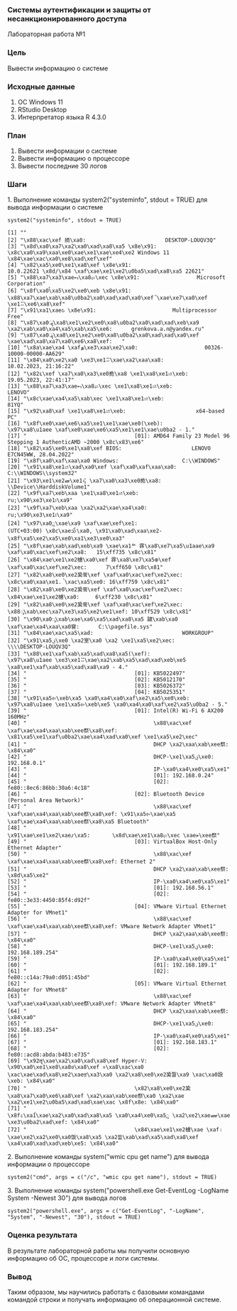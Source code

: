 

### Системы аутентификации и защиты от несанкционированного доступа

Лабораторная работа №1

### Цель

Вывести информацию о системе

### Исходные данные

1.  ОС Windows 11
2.  RStudio Desktop
3.  Интерпретатор языка R 4.3.0

### План

1.  Вывести информации о системе
2.  Вывести информацию о процессоре
3.  Вывести последние 30 логов

### Шаги

1\. Выполнение команды system2("systeminfo", stdout = TRUE) для вывода информации о системе

```{r}
system2("systeminfo", stdout = TRUE)
```

    [1] ""                                                                                                                                                                                    
    [2] "\x88\xac\xef 㧫\xa0:                         DESKTOP-LOUQV3Q"                                                                                                                        
    [3] "\x8d\xa0\xa7\xa2\xa0\xad\xa8\xa5 \x8e\x91:                      \x8c\xa0\xa9\xaa\xe0\xae\xe1\xae\xe4\xe2 Windows 11 \x84\xae\xac\xa0\xe8\xad\xef\xef"                                
    [4] "\x82\xa5\xe0\xe1\xa8\xef \x8e\x91:                        10.0.22621 \x8d/\x84 \xaf\xae\xe1\xe2\u0ba5\xad\xa8\xa5 22621"                                                             
    [5] "\x88\xa7\xa3\xae⮢\xa8⥫\xec \x8e\x91:                  Microsoft Corporation"                                                                                                         
    [6] "\x8f\xa0ࠬ\xa5\xe2\xe0\xeb \x8e\x91:                     \x88\xa7\xae\xab\xa8\u0ba2\xa0\xad\xad\xa0\xef ࠡ\xae\xe7\xa0\xef \xe1⠭\xe6\xa8\xef"                                            
    [7] "\x91\xa1\xaeઠ \x8e\x91:                        Multiprocessor Free"                                                                                                                  
    [8] "\x87\xa0ॣ\xa8\xe1\xe2\xe0\xa8\u0ba2\xa0\xad\xad\xeb\xa9 \xa2\xab\xa0\xa4\xa5\xab\xa5\xe6:      grenkova.a.n@yandex.ru"                                                                
    [9] "\x87\xa0ॣ\xa8\xe1\xe2\xe0\xa8\u0ba2\xa0\xad\xad\xa0\xef \xae࣠\xad\xa8\xa7\xa0\xe6\xa8\xef:   "                                                                                         
    [10] "\x8a\xae\xa4 \xafத\xe3\xaa\xe2\xa0:                     00326-10000-00000-AA629"                                                                                                     
    [11] "\x84\xa0\xe2\xa0 \xe3\xe1⠭\xae\xa2\xaa\xa8:                   10.02.2023, 21:16:22"                                                                                                  
    [12] "\x82६\xef \xa7\xa0\xa3\xe0㧪\xa8 \xe1\xa8\xe1⥬\xeb:           19.05.2023, 22:41:17"                                                                                                  
    [13] "\x88\xa7\xa3\xae⮢\xa8⥫\xec \xe1\xa8\xe1⥬\xeb:             LENOVO"                                                                                                                    
    [14] "\x8c\xae\xa4\xa5\xab\xec \xe1\xa8\xe1⥬\xeb:                   81YQ"                                                                                                                  
    [15] "\x92\xa8\xaf \xe1\xa8\xe1⥬\xeb:                      x64-based PC"                                                                                                                   
    [16] "\x8f\xe0\xae\xe6\xa5\xe1\xe1\xae\xe0(\xeb):                     \x97\xa8\u1aee \xaf\xe0\xae\xe6\xa5\xe1\xe1\xae\u0ba2 - 1."                                                          
    [17] "                                  [01]: AMD64 Family 23 Model 96 Stepping 1 AuthenticAMD ~2000 \x8c\x83\xe6"                                                                         
    [18] "\x82\xa5\xe0\xe1\xa8\xef BIOS:                      LENOVO E7CN45WW, 28.04.2022"                                                                                                     
    [19] "\x8f\xa0\xaf\xaa\xa0 Windows:                    C:\\WINDOWS"                                                                                                                        
    [20] "\x91\xa8\xe1⥬\xad\xa0\xef \xaf\xa0\xaf\xaa\xa0:                  C:\\WINDOWS\\system32"                                                                                              
    [21] "\x93\xe1\xe2ன\xe1⢮ \xa7\xa0\xa3\xe0㧪\xa8:              \\Device\\HarddiskVolume1"                                                                                                   
    [22] "\x9f\xa7\xeb\xaa \xe1\xa8\xe1⥬\xeb:                     ru;\x90\xe3\xe1᪨\xa9"                                                                                                        
    [23] "\x9f\xa7\xeb\xaa \xa2\xa2\xae\xa4\xa0:                       ru;\x90\xe3\xe1᪨\xa9"                                                                                                   
    [24] "\x97\xa0ᮢ\xae\xa9 \xaf\xae\xef\xe1:                     (UTC+03:00) \x8c\xae᪢\xa0, \x91\xa0\xad\xaa\xe2-\x8f\xa5\xe2\xa5\xe0\xa1\xe3\xe0\xa3"                                         
    [25] "\x8f\xae\xab\xad\xeb\xa9 \xae\xa1ꥬ 䨧\xa8\xe7\xa5\u1aae\xa9 \xaf\xa0\xac\xef\xe2\xa8:   15\xff735 \x8c\x81"                                                                         
    [26] "\x84\xae\xe1\xe2㯭\xa0\xef 䨧\xa8\xe7\xa5᪠\xef \xaf\xa0\xac\xef\xe2\xec:      7\xff650 \x8c\x81"                                                                                     
    [27] "\x82\xa8\xe0\xe2㠫쭠\xef \xaf\xa0\xac\xef\xe2\xec: \x8c\xa0\xaa\xe1. ࠧ\xac\xa5\xe0: 16\xff759 \x8c\x81"                                                                               
    [28] "\x82\xa8\xe0\xe2㠫쭠\xef \xaf\xa0\xac\xef\xe2\xec: \x84\xae\xe1\xe2㯭\xa0:     6\xff230 \x8c\x81"                                                                                    
    [29] "\x82\xa8\xe0\xe2㠫쭠\xef \xaf\xa0\xac\xef\xe2\xec: \x88ᯮ\xab\xec\xa7\xe3\xa5\xe2\xe1\xef: 10\xff529 \x8c\x81"                                                                        
    [30] "\x90\xa0ᯮ\xab\xae\xa6\xa5\xad\xa8\xa5 䠩\xab\xa0 \xaf\xae\xa4\xaa\xa0窨:      C:\\pagefile.sys"                                                                                      
    [31] "\x84\xae\xac\xa5\xad:                            WORKGROUP"                                                                                                                          
    [32] "\x91\xa5ࢥ\xe0 \xa2室\xa0 \xa2 \xe1\xa5\xe2\xec:              \\\\DESKTOP-LOUQV3Q"                                                                                                    
    [33] "\x88\xe1\xafࠢ\xab\xa5\xad\xa8\xa5(\xef):                   \x97\xa8\u1aee \xe3\xe1⠭\xae\xa2\xab\xa5\xad\xad\xeb\xe5 \xa8\xe1\xafࠢ\xab\xa5\xad\xa8\xa9 - 4."                            
    [34] "                                  [01]: KB5022497"                                                                                                                                   
    [35] "                                  [02]: KB5012170"                                                                                                                                   
    [36] "                                  [03]: KB5026372"                                                                                                                                   
    [37] "                                  [04]: KB5025351"                                                                                                                                   
    [38] "\x91\xa5⥢\xeb\xa5 \xa0\xa4\xa0\xaf\xe2\xa5\xe0\xeb:                 \x97\xa8\u1aee \xe1\xa5⥢\xeb\xe5 \xa0\xa4\xa0\xaf\xe2\xa5\u0ba2 - 5."                                            
    [39] "                                  [01]: Intel(R) Wi-Fi 6 AX200 160MHz"                                                                                                               
    [40] "                                        \x88\xac\xef \xaf\xae\xa4\xaa\xab\xee祭\xa8\xef: \x81\xa5\xe1\xaf\u0ba2\xae\xa4\xad\xa0\xef \xe1\xa5\xe2\xec"                                
    [41] "                                        DHCP \xa2\xaa\xab\xee祭:    \x84\xa0"                                                                                                        
    [42] "                                        DHCP-\xe1\xa5ࢥ\xe0:     192.168.0.1"                                                                                                         
    [43] "                                        IP-\xa0\xa4\xe0\xa5\xe1"                                                                                                                     
    [44] "                                        [01]: 192.168.0.24"                                                                                                                          
    [45] "                                        [02]: fe80::8ec6:86bb:30a6:4c18"                                                                                                             
    [46] "                                  [02]: Bluetooth Device (Personal Area Network)"                                                                                                    
    [47] "                                        \x88\xac\xef \xaf\xae\xa4\xaa\xab\xee祭\xa8\xef: \x91\xa5⥢\xae\xa5 \xaf\xae\xa4\xaa\xab\xee祭\xa8\xa5 Bluetooth"                             
    [48] "                                        \x91\xae\xe1\xe2\xaeﭨ\xa5:       \x8d\xae\xe1\xa8⥫\xec \xae⪫\xee祭"                                                                          
    [49] "                                  [03]: VirtualBox Host-Only Ethernet Adapter"                                                                                                       
    [50] "                                        \x88\xac\xef \xaf\xae\xa4\xaa\xab\xee祭\xa8\xef: Ethernet 2"                                                                                 
    [51] "                                        DHCP \xa2\xaa\xab\xee祭:    \x8d\xa5\xe2"                                                                                                    
    [52] "                                        IP-\xa0\xa4\xe0\xa5\xe1"                                                                                                                     
    [53] "                                        [01]: 192.168.56.1"                                                                                                                          
    [54] "                                        [02]: fe80::3e33:4450:85f4:d92f"                                                                                                             
    [55] "                                  [04]: VMware Virtual Ethernet Adapter for VMnet1"                                                                                                  
    [56] "                                        \x88\xac\xef \xaf\xae\xa4\xaa\xab\xee祭\xa8\xef: VMware Network Adapter VMnet1"                                                              
    [57] "                                        DHCP \xa2\xaa\xab\xee祭:    \x84\xa0"                                                                                                        
    [58] "                                        DHCP-\xe1\xa5ࢥ\xe0:     192.168.189.254"                                                                                                     
    [59] "                                        IP-\xa0\xa4\xe0\xa5\xe1"                                                                                                                     
    [60] "                                        [01]: 192.168.189.1"                                                                                                                         
    [61] "                                        [02]: fe80::c14a:79a0:d051:45bd"                                                                                                             
    [62] "                                  [05]: VMware Virtual Ethernet Adapter for VMnet8"                                                                                                  
    [63] "                                        \x88\xac\xef \xaf\xae\xa4\xaa\xab\xee祭\xa8\xef: VMware Network Adapter VMnet8"                                                              
    [64] "                                        DHCP \xa2\xaa\xab\xee祭:    \x84\xa0"                                                                                                        
    [65] "                                        DHCP-\xe1\xa5ࢥ\xe0:     192.168.183.254"                                                                                                     
    [66] "                                        IP-\xa0\xa4\xe0\xa5\xe1"                                                                                                                     
    [67] "                                        [01]: 192.168.183.1"                                                                                                                         
    [68] "                                        [02]: fe80::acd8:abda:b483:e735"                                                                                                             
    [69] "\x92ॡ\xae\xa2\xa0\xad\xa8\xef Hyper-V:               \x90\xa0\xe1\xe8\xa8७\xa8\xef ०\xa8\xac\xa0 \xac\xae\xad\xa8\xe2\xaeਭ\xa3\xa0 \xa2\xa8\xe0\xe2㠫쭮\xa9 \xac\xa0設\xeb: \x84\xa0"
    [70] "                                  \x82\xa8\xe0\xe2㠫\xa8\xa7\xa0\xe6\xa8\xef \xa2\xaa\xab\xee祭\xa0 \xa2\xae \xa2\xe1\xe2\u0ba5\xad\xad\xae\xac \x8f\x8e: \x84\xa0"                  
    [71] "                                  \x8f८\xa1ࠧ\xae\xa2\xa0\xad\xa8\xa5 \xa0\xa4\xe0\xa5ᮢ \xa2\xe2\xaeண\xae \xe3\u0ba2\xad\xef: \x84\xa0"                                                 
    [72] "                                  \x84\xae\xe1\xe2㯭\xae \xaf।\xae\xe2\xa2\xe0\xa0饭\xa8\xa5 \xa2믮\xab\xad\xa5\xad\xa8\xef \xa4\xa0\xad\xad\xeb\xe5: \x84\xa0" 

2\. Выполнение команды system("wmic cpu get name") для вывода информации о процессоре

```{r}
system2("cmd", args = c("/c", "wmic cpu get name"), stdout = TRUE)
```

3\. Выполнение команды system("powershell.exe Get-EventLog -LogName System -Newest 30") для вывода логов

```{r}
system2("powershell.exe", args = c("Get-EventLog", "-LogName", "System", "-Newest", "30"), stdout = TRUE)
```

### Оценка результата

В результате лабораторной работы мы получили основную информацию об ОС, процессоре и логи системы.

### Вывод

Таким образом, мы научились работать с базовыми командами командой строки и получать информацию об операционной системе.
